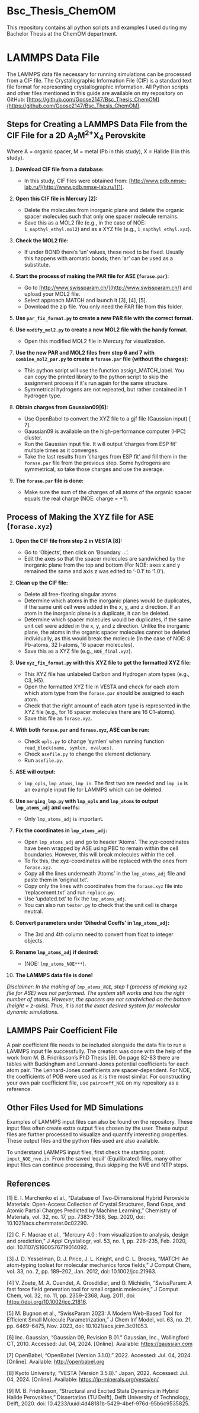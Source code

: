 # Bsc_Thesis_ChemOM
This repository contains all python scripts and examples I used during my Bachelor Thesis at the ChemOM department.

# LAMMPS Data File

The LAMMPS data file necessary for running simulations can be processed from a CIF file. The Crystallographic Information File (CIF) is a standard text file format for representing crystallographic information. All Python scripts and other files mentioned in this guide are available on my repository on GitHub: [https://github.com/Goose2147/Bsc_Thesis_ChemOM](https://github.com/Goose2147/Bsc_Thesis_ChemOM).

## Steps for Creating a LAMMPS Data File from the CIF File for a 2D A<sub>2</sub>M<sup>2+</sup>X<sub>4</sub> Perovskite
Where A = organic spacer, M = metal (Pb in this study), X = Halide (I in this study).

1. **Download CIF file from a database:**
   - In this study, CIF files were obtained from: [http://www.pdb.nmse-lab.ru/](http://www.pdb.nmse-lab.ru/)​[1]​.

2. **Open this CIF file in Mercury ​[2]​:**
   - Delete the molecules from inorganic plane and delete the organic spacer molecules such that only one spacer molecule remains.
   - Save this as a MOL2 file (e.g., in the case of NOE: `1_napthyl_ethyl.mol2`) and as a XYZ file (e.g., `1_napthyl_ethyl.xyz`).

3. **Check the MOL2 file:**
   - If under BOND there’s ‘un’ values, these need to be fixed. Usually this happens with aromatic bonds; then ‘ar’ can be used as a substitute.

4. **Start the process of making the PAR file for ASE (`forase.par`):**
   - Go to [http://www.swissparam.ch/](http://www.swissparam.ch/) and upload your MOL2 file.
   - Select approach MATCH and launch it ​[3], [4], [5]​.
   - Download the zip file. You only need the PAR file from this folder.

5. **Use `par_fix_format.py` to create a new PAR file with the correct format.**

6. **Use `modify_mol2.py` to create a new MOL2 file with the handy format.**
   - Open this modified MOL2 file in Mercury for visualization. 

7. **Use the new PAR and MOL2 files from step 6 and 7 with `combine_mol2_par.py` to create a `forase.par` file (without the charges):**
   - This python script will use the function assign_MATCH_label. You can copy the printed library to the python script to skip the assignment process if it's run again for the same structure.
   - Symmetrical hydrogens are not repeated, but rather contained in 1 hydrogen type.

8. **Obtain charges from Gaussian09​[6]​:**
   - Use OpenBabel to convert the XYZ file to a gjf file (Gaussian input) [​7]​.
   - Gaussian09 is available on the high-performance computer (HPC) cluster.
   - Run the Gaussian input file. It will output ’charges from ESP fit’ multiple times as it converges.
   - Take the last results from ’charges from ESP fit’ and fill them in the `forase.par` file from the previous step. Some hydrogens are symmetrical, so take those charges and use the average.

9. **The `forase.par` file is done:**
   - Make sure the sum of the charges of all atoms of the organic spacer equals the real charge (NOE: charge = +1).

## Process of Making the XYZ file for ASE (`forase.xyz`)

1. **Open the CIF file from step 2 in VESTA ​[8]​:**
   - Go to ‘Objects’, then click on ‘Boundary ...’.
   - Edit the axes so that the spacer molecules are sandwiched by the inorganic plane from the top and bottom (For NOE: axes x and y remained the same and axis z was edited to ‘-0.1’ to ‘1.0’).

2. **Clean up the CIF file:**
   - Delete all free-floating singular atoms.
   - Determine which atoms in the inorganic planes would be duplicates, if the same unit cell were added in the x, y, and z direction. If an atom in the inorganic plane is a duplicate, it can be deleted.
   - Determine which spacer molecules would be duplicates, if the same unit cell were added in the x, y, and z direction. Unlike the inorganic plane, the atoms in the organic spacer molecules cannot be deleted individually, as this would break the molecule (In the case of NOE: 8 Pb-atoms, 32 I-atoms, 16 spacer molecules).
   - Save this as a XYZ file (e.g., `NOE_final.xyz`).

3. **Use `xyz_fix_format.py` with this XYZ file to get the formatted XYZ file:**
   - This XYZ file has unlabeled Carbon and Hydrogen atom types (e.g., C3, H5).
   - Open the formatted XYZ file in VESTA and check for each atom which atom type from the `forase.par` should be assigned to each atom.
   - Check that the right amount of each atom type is represented in the XYZ file (e.g., for 16 spacer molecules there are 16 C1-atoms).
   - Save this file as `forase.xyz`.

4. **With both `forase.par` and `forase.xyz`, ASE can be run:**
   - Check `opls.py` to change ‘symlen’ when running function `read_block(name, symlen, nvalues)`.
   - Check `asefile.py` to change the element dictionary.
   - Run `asefile.py`.

5. **ASE will output:**
   - `lmp_opls`, `lmp_atoms`, `lmp_in`. The first two are needed and `lmp_in` is an example input file for LAMMPS which can be deleted.

6. **Use `merging_lmp.py` with `lmp_opls` and `lmp_atoms` to output `lmp_atoms_adj` and `coeffs`:**
   - Only `lmp_atoms_adj` is important.

7. **Fix the coordinates in `lmp_atoms_adj`:**
   - Open `lmp_atoms_adj` and go to header ‘Atoms’. The xyz-coordinates have been wrapped by ASE using PBC to remain within the cell boundaries. However, this will break molecules within the cell.
   - To fix this, the xyz-coordinates will be replaced with the ones from `forase.xyz`.
   - Copy all the lines underneath ‘Atoms’ in the `lmp_atoms_adj` file and paste them in ‘original.txt’.
   - Copy only the lines with coordinates from the `forase.xyz` file into ‘replacement.txt’ and run `replace.py`.
   - Use ‘updated.txt’ to fix the `lmp_atoms_adj`.
   - You can also run `tester.py` to check that the unit cell is charge neutral.

8. **Convert parameters under ‘Dihedral Coeffs’ in `lmp_atoms_adj`:**
   - The 3rd and 4th column need to convert from float to integer objects.

9. **Rename `lmp_atoms_adj` if desired:**
   - (NOE: `lmp_atoms_NOE***`).

10. **The LAMMPS data file is done!**

*Disclaimer: In the making of `lmp_atoms_NOE`, step 1 (process of making xyz file for ASE) was not performed. The system still works and has the right number of atoms. However, the spacers are not sandwiched on the bottom (height = z-axis). Thus, it is not the exact desired system for molecular dynamic simulations.*

## LAMMPS Pair Coefficient File

A pair coefficient file needs to be included alongside the data file to run a LAMMPS input file successfully. The creation was done with the help of the work from M. B. Fridriksson’s PhD Thesis [​9]​. On page 82-83 there are tables with Buckingham and Lennard-Jones potential coefficients for each atom pair. The Lennard-Jones coefficients are spacer-dependent. For NOE, the coefficients of POB were used as it is the most similar. For constructing your own pair coefficient file, use `paircoeff_NOE` on my repository as a reference.

## Other Files Used for MD Simulations

Examples of LAMMPS input files can also be found on the repository. These input files often create extra output files chosen by the user. These output files are further processed to visualize and quantify interesting properties. These output files and the python files used are also available.

To understand LAMMPS input files, first check the starting point: `input_NOE_nve.in`. From the saved ‘equil’ (Equilibrated) files, many other input files can continue processing, thus skipping the NVE and NTP steps.

## References
​​[1] E. I. Marchenko et al., “Database of Two-Dimensional Hybrid Perovskite Materials: Open-Access Collection of Crystal Structures, Band Gaps, and Atomic Partial Charges Predicted by Machine Learning,” Chemistry of Materials, vol. 32, no. 17, pp. 7383–7388, Sep. 2020, doi: 10.1021/acs.chemmater.0c02290. 

​[2] C. F. Macrae et al., “Mercury 4.0 : from visualization to analysis, design and prediction,” J Appl Crystallogr, vol. 53, no. 1, pp. 226–235, Feb. 2020, doi: 10.1107/S1600576719014092. 

​[3] J. D. Yesselman, D. J. Price, J. L. Knight, and C. L. Brooks, “MATCH: An atom‐typing toolset for molecular mechanics force fields,” J Comput Chem, vol. 33, no. 2, pp. 189–202, Jan. 2012, doi: 10.1002/jcc.21963. 

​[4] V. Zoete, M. A. Cuendet, A. Grosdidier, and O. Michielin, “SwissParam: A fast force field generation tool for small organic molecules,” J Comput Chem, vol. 32, no. 11, pp. 2359–2368, Aug. 2011, doi: https://doi.org/10.1002/jcc.21816. 

​[5] M. Bugnon et al., “SwissParam 2023: A Modern Web-Based Tool for Efficient Small Molecule Parametrization,” J Chem Inf Model, vol. 63, no. 21, pp. 6469–6475, Nov. 2023, doi: 10.1021/acs.jcim.3c01053. 

​[6] Inc. Gaussian, “Gaussian 09, Revision B.01.” Gaussian, Inc., Wallingford CT, 2010. Accessed: Jul. 04, 2024. [Online]. Available: https://gaussian.com 

​[7] OpenBabel, “OpenBabel (Version 3.1.0).” 2022. Accessed: Jul. 04, 2024. [Online]. Available: http://openbabel.org 

​[8] Kyoto University, “VESTA (Version 3.5.8).” Japan, 2022. Accessed: Jul. 04, 2024. [Online]. Available: https://jp-minerals.org/vesta/en/ 

​[9] M. B. Fridriksson, “Structural and Excited State Dynamics in Hybrid Halide Perovskites,” Dissertation (TU Delft), Delft University of Technology, Delft, 2020. doi: 10.4233/uuid:4d48181b-5429-4bef-976d-95b6c9535825. 

